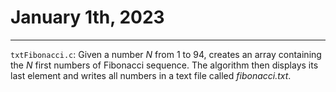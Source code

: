 # January 1th, 2023

---

`txtFibonacci.c`: Given a number _N_ from 1 to 94, creates an array containing the _N_ first numbers of Fibonacci sequence. The algorithm then displays its last element and writes all numbers in a text file called *fibonacci.txt*.
